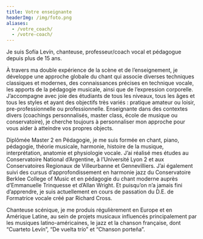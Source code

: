 ```yaml
---
title: Votre enseignante
headerImg: /img/foto.png
aliases:
  - /votre_coach/
  - /votre-coach/
---
```


<div class="float-md-right mt-1 ml-3 mb-3 mr-1 text-center">
 
</div>

Je suis Sofía Levín, chanteuse, professeur/coach vocal et pédagogue depuis plus de 15 ans.

À travers ma double expérience de la scène et de l’enseignement, je développe une approche globale du chant qui associe diverses techniques classiques et modernes, des connaissances précises en technique vocale, les apports de la pédagogie musicale, ainsi que de l’expression corporelle. J’accompagne avec joie des étudiants de tous les niveaux, tous les âges et tous les styles et ayant des objectifs très variés : pratique amateur ou loisir, pre-professionnelle ou professionnelle. Enseignante dans des contextes divers (coachings personnalisés, master class, école de musique ou conservatoire), je cherche toujours à personnaliser mon approche pour vous aider à atteindre vos propres objects.

Diplômée Master 2 en Pédagogie, je me suis formée en chant, piano, pédagogie, théorie musicale, harmonie, histoire de la musique, interprétation, anatomie et physiologie vocale. J’ai réalisé mes études au Conservatoire National d’Argentine, à l’Université Lyon 2 et aux Conservatoires Regionaux de Villeurbanne et Gennevilliers. J’ai également suivi des cursus d’approfondissement en harmonie jazz du Conservatoire Berklee College of Music et en pédagogie du chant moderne auprès d’Emmanuelle Trinquesse et d’Allan Wright. Et puisqu’on n’a jamais fini d’apprendre, je suis actuellement en cours de passation du D.E. de Formatrice vocale créé par Richard Cross.

Chanteuse scénique, je me produis régulièrement en Europe et en Amérique Latine, au sein de projets musicaux influencés principalement par les musiques latino-américaines, le jazz et la chanson française, dont “Cuarteto Levín”, “De vuelta trío” et “Chanson porteña”.

